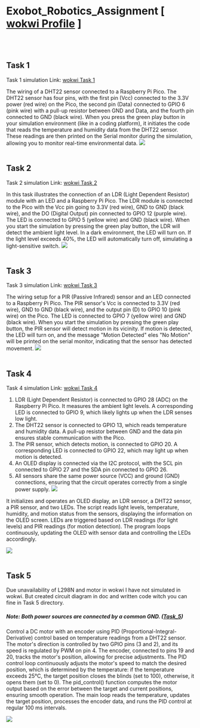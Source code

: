 # Exobot_Robotics_Assignment   [ [wokwi Profile](https://wokwi.com/makers/abhis_2105) ]

</br>
</br>

## Task 1
Task 1 simulation Link: [wokwi Task 1](https://wokwi.com/projects/407986447908575233)

The wiring of a DHT22 sensor connected to a Raspberry Pi Pico. The DHT22 sensor has four pins, with the first pin (Vcc) connected to the 3.3V power (red wire) on the Pico, the second pin (Data) connected to GPIO 6 (pink wire) with a pull-up resistor between GND and Data, and the fourth pin connected to GND (black wire). When you press the green play button in your simulation environment (like in a coding platform), it initiates the code that reads the temperature and humidity data from the DHT22 sensor. These readings are then printed on the Serial monitor during the simulation, allowing you to monitor real-time environmental data.
![](/Image/Task_1.png)
</br>
</br>


## Task 2
Task 2 simulation Link: [wokwi Task 2](https://wokwi.com/projects/407985977638854657)


In this task illustrates the connection of an LDR (Light Dependent Resistor) module with an LED and a Raspberry Pi Pico. The LDR module is connected to the Pico with the Vcc pin going to 3.3V (red wire), GND to GND (black wire), and the DO (Digital Output) pin connected to GPIO 12 (purple wire). The LED is connected to GPIO 5 (yellow wire) and GND (black wire). When you start the simulation by pressing the green play button, the LDR will detect the ambient light level. In a dark environment, the LED will turn on. If the light level exceeds 40%, the LED will automatically turn off, simulating a light-sensitive switch.
![](/Image/Task_2.png)
</br>
</br>


## Task 3
Task 3 simulation Link: [wokwi Task 3](https://wokwi.com/projects/407991045957431297)


The wiring setup for a PIR (Passive Infrared) sensor and an LED connected to a Raspberry Pi Pico. The PIR sensor's Vcc is connected to 3.3V (red wire), GND to GND (black wire), and the output pin (D) to GPIO 10 (pink wire) on the Pico. The LED is connected to GPIO 7 (yellow wire) and GND (black wire). When you start the simulation by pressing the green play button, the PIR sensor will detect motion in its vicinity. If motion is detected, the LED will turn on, and the message "Motion Detected" eles "No Motion" will be printed on the serial monitor, indicating that the sensor has detected movement.
![](/Image/Task_3.png)
</br>
</br>


## Task 4
Task 4 simulation Link: [wokwi Task 4](https://wokwi.com/projects/408004037875964929)

1. LDR (Light Dependent Resistor) is connected to GPIO 28 (ADC) on the Raspberry Pi Pico. It measures the ambient light levels. A corresponding LED is connected to GPIO 9, which likely lights up when the LDR senses low light.
1. The DHT22 sensor is connected to GPIO 13, which reads temperature and humidity data. A pull-up resistor between GND and the data pin ensures stable communication with the Pico.
1. The PIR sensor, which detects motion, is connected to GPIO 20. A corresponding LED is connected to GPIO 22, which may light up when motion is detected.
1. An OLED display is connected via the I2C protocol, with the SCL pin connected to GPIO 27 and the SDA pin connected to GPIO 26.
1. All sensors share the same power source (VCC) and ground (GND) connections, ensuring that the circuit operates correctly from a single power supply.
![](/Image/display.png)

It initializes and operates an OLED display, an LDR sensor, a DHT22 sensor, a PIR sensor, and two LEDs. The script reads light levels, temperature, humidity, and motion status from the sensors, displaying the information on the OLED screen. LEDs are triggered based on LDR readings (for light levels) and PIR readings (for motion detection). The program loops continuously, updating the OLED with sensor data and controlling the LEDs accordingly.
    
![](/Image/Task_4.png)
</br>
</br>

## Task 5
Due unavailability of L298N and motor in wokwi I have not simulated in wokwi. But created circuit diagram in doc and written code witch you can fine in Task 5 directory. 

##### Note: Both power sources are connected by a common GND. ([Task_5](https://github.com/abhishek210597/Abhishek_Exobot_Robotics_Assignment/tree/main/Assignment/Task_5))

Control a DC motor with an encoder using PID (Proportional-Integral-Derivative) control based on temperature readings from a DHT22 sensor. The motor's direction is controlled by two GPIO pins (3 and 2), and its speed is regulated by PWM on pin 4. The encoder, connected to pins 19 and 20, tracks the motor's position, allowing for precise adjustments. The PID control loop continuously adjusts the motor's speed to match the desired position, which is determined by the temperature: if the temperature exceeds 25°C, the target position closes the blinds (set to 100), otherwise, it opens them (set to 0). The pid_control() function computes the motor output based on the error between the target and current positions, ensuring smooth operation. The main loop reads the temperature, updates the target position, processes the encoder data, and runs the PID control at regular 100 ms intervals.

![](/Image/Task_5.png)
</br>
</br>
